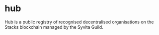 # hub
Hub is a public registry of recognised decentralised organisations on the Stacks blockchain managed by the Syvita Guild.
